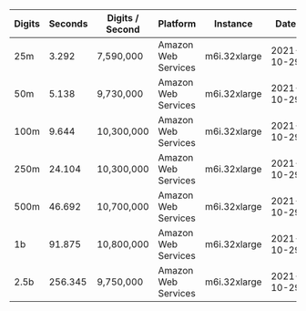 | Digits | Seconds | Digits / Second | Platform | Instance | Date | Files |
| ------ | ------- | --------------- | -------- | -------- | ---- | ----- |
| 25m | 3.292 | 7,590,000 | Amazon Web Services | m6i.32xlarge | 2021-10-29 | [cfg](../Amazon%20Web%20Services/m6i.32xlarge/ArcTanh%28e%5E-1%29%20%5BLog-Formula%5D/ArcTanh%28e%5E-1%29%20-%2020211029-155449.cfg) [out](../Amazon%20Web%20Services/m6i.32xlarge/ArcTanh%28e%5E-1%29%20%5BLog-Formula%5D/ArcTanh%28e%5E-1%29%20-%2020211029-155449.out) [txt](../Amazon%20Web%20Services/m6i.32xlarge/ArcTanh%28e%5E-1%29%20%5BLog-Formula%5D/ArcTanh%28e%5E-1%29%20-%2020211029-155449.txt) |
| 50m | 5.138 | 9,730,000 | Amazon Web Services | m6i.32xlarge | 2021-10-29 | [cfg](../Amazon%20Web%20Services/m6i.32xlarge/ArcTanh%28e%5E-1%29%20%5BLog-Formula%5D/ArcTanh%28e%5E-1%29%20-%2020211029-164716.cfg) [out](../Amazon%20Web%20Services/m6i.32xlarge/ArcTanh%28e%5E-1%29%20%5BLog-Formula%5D/ArcTanh%28e%5E-1%29%20-%2020211029-164716.out) [txt](../Amazon%20Web%20Services/m6i.32xlarge/ArcTanh%28e%5E-1%29%20%5BLog-Formula%5D/ArcTanh%28e%5E-1%29%20-%2020211029-164716.txt) |
| 100m | 9.644 | 10,300,000 | Amazon Web Services | m6i.32xlarge | 2021-10-29 | [cfg](../Amazon%20Web%20Services/m6i.32xlarge/ArcTanh%28e%5E-1%29%20%5BLog-Formula%5D/ArcTanh%28e%5E-1%29%20-%2020211029-164727.cfg) [out](../Amazon%20Web%20Services/m6i.32xlarge/ArcTanh%28e%5E-1%29%20%5BLog-Formula%5D/ArcTanh%28e%5E-1%29%20-%2020211029-164727.out) [txt](../Amazon%20Web%20Services/m6i.32xlarge/ArcTanh%28e%5E-1%29%20%5BLog-Formula%5D/ArcTanh%28e%5E-1%29%20-%2020211029-164727.txt) |
| 250m | 24.104 | 10,300,000 | Amazon Web Services | m6i.32xlarge | 2021-10-29 | [cfg](../Amazon%20Web%20Services/m6i.32xlarge/ArcTanh%28e%5E-1%29%20%5BLog-Formula%5D/ArcTanh%28e%5E-1%29%20-%2020211029-164817.cfg) [out](../Amazon%20Web%20Services/m6i.32xlarge/ArcTanh%28e%5E-1%29%20%5BLog-Formula%5D/ArcTanh%28e%5E-1%29%20-%2020211029-164817.out) [txt](../Amazon%20Web%20Services/m6i.32xlarge/ArcTanh%28e%5E-1%29%20%5BLog-Formula%5D/ArcTanh%28e%5E-1%29%20-%2020211029-164817.txt) |
| 500m | 46.692 | 10,700,000 | Amazon Web Services | m6i.32xlarge | 2021-10-29 | [cfg](../Amazon%20Web%20Services/m6i.32xlarge/ArcTanh%28e%5E-1%29%20%5BLog-Formula%5D/ArcTanh%28e%5E-1%29%20-%2020211029-181039.cfg) [out](../Amazon%20Web%20Services/m6i.32xlarge/ArcTanh%28e%5E-1%29%20%5BLog-Formula%5D/ArcTanh%28e%5E-1%29%20-%2020211029-181039.out) [txt](../Amazon%20Web%20Services/m6i.32xlarge/ArcTanh%28e%5E-1%29%20%5BLog-Formula%5D/ArcTanh%28e%5E-1%29%20-%2020211029-181039.txt) |
| 1b | 91.875 | 10,800,000 | Amazon Web Services | m6i.32xlarge | 2021-10-29 | [cfg](../Amazon%20Web%20Services/m6i.32xlarge/ArcTanh%28e%5E-1%29%20%5BLog-Formula%5D/ArcTanh%28e%5E-1%29%20-%2020211029-181214.cfg) [out](../Amazon%20Web%20Services/m6i.32xlarge/ArcTanh%28e%5E-1%29%20%5BLog-Formula%5D/ArcTanh%28e%5E-1%29%20-%2020211029-181214.out) [txt](../Amazon%20Web%20Services/m6i.32xlarge/ArcTanh%28e%5E-1%29%20%5BLog-Formula%5D/ArcTanh%28e%5E-1%29%20-%2020211029-181214.txt) |
| 2.5b | 256.345 | 9,750,000 | Amazon Web Services | m6i.32xlarge | 2021-10-29 | [cfg](../Amazon%20Web%20Services/m6i.32xlarge/ArcTanh%28e%5E-1%29%20%5BLog-Formula%5D/ArcTanh%28e%5E-1%29%20-%2020211029-220431.cfg) [out](../Amazon%20Web%20Services/m6i.32xlarge/ArcTanh%28e%5E-1%29%20%5BLog-Formula%5D/ArcTanh%28e%5E-1%29%20-%2020211029-220431.out) [txt](../Amazon%20Web%20Services/m6i.32xlarge/ArcTanh%28e%5E-1%29%20%5BLog-Formula%5D/ArcTanh%28e%5E-1%29%20-%2020211029-220431.txt) |

